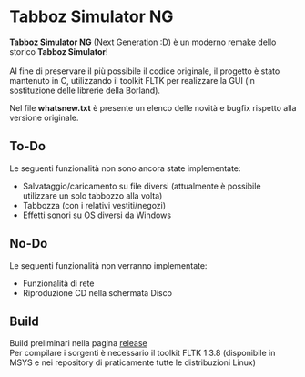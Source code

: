 # Tabboz Simulator NG

**Tabboz Simulator NG** (Next Generation :D) è un moderno remake dello storico **Tabboz Simulator**!\
\
Al fine di preservare il più possibile il codice originale, il progetto è stato mantenuto in C, utilizzando il toolkit FLTK per realizzare la GUI
(in sostituzione delle librerie della Borland).

Nel file **whatsnew.txt** è presente un elenco delle novità e bugfix rispetto alla versione originale.

## To-Do
Le seguenti funzionalità non sono ancora state implementate:
* Salvataggio/caricamento su file diversi (attualmente è possibile utilizzare un solo tabbozzo alla volta)
* Tabbozza (con i relativi vestiti/negozi)
* Effetti sonori su OS diversi da Windows

## No-Do
Le seguenti funzionalità non verranno implementate:
* Funzionalità di rete
* Riproduzione CD nella schermata Disco

## Build
Build preliminari nella pagina [release](https://github.com/tag2015/tabboz-ng/releases)\
Per compilare i sorgenti è necessario il toolkit FLTK 1.3.8 (disponibile in MSYS e nei repository di praticamente tutte le distribuzioni Linux)
